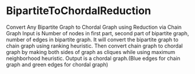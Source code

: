 # BipartiteToChordalReduction
Convert Any Bipartite Graph to Chordal Graph using Reduction via Chain Graph
Input is Number of nodes in first part, second part of bipartite graph, number of edges in bipartite graph.
It will convert the bipartite graph to chain graph using ranking heuristic.
Then convert chain graph to chordal graph by making both sides of graph as cliques while using maximum neighborhood heuristic.
Output is a chordal graph.(Blue edges for chain graph and green edges for chordal graph)
